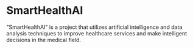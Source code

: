 # SmartHealthAI
"SmartHealthAI" is a project that utilizes artificial intelligence and data analysis techniques to improve healthcare services and make intelligent decisions in the medical field.
